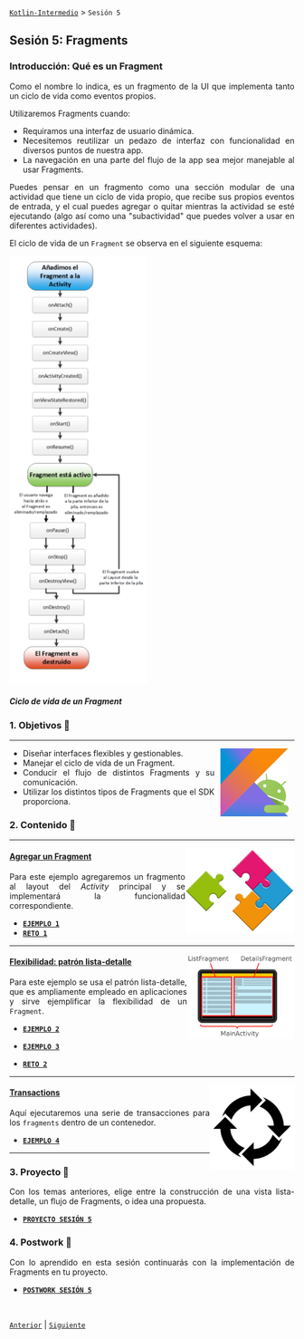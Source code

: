 [`Kotlin-Intermedio`](../Readme.md) > `Sesión 5`


## Sesión 5: Fragments

<div style="text-align: justify;">
  
  
  
### Introducción: Qué es un Fragment 



Como el nombre lo indica, es un fragmento de la UI que implementa tanto un ciclo de vida como eventos propios. 
  
Utilizaremos Fragments cuando:
- Requiramos una interfaz de usuario dinámica. 
- Necesitemos reutilizar un pedazo de interfaz con funcionalidad en diversos puntos de nuestra app.
- La navegación en una parte del flujo de la app sea mejor manejable al usar Fragments.

Puedes pensar en un fragmento como una sección modular de una actividad que tiene un ciclo de vida propio, que recibe sus propios eventos de entrada, y el cual puedes agregar o quitar mientras la actividad se esté ejecutando (algo así como una "subactividad" que puedes volver a usar en diferentes actividades). 
  
El ciclo de vida de un `Fragment` se observa en el siguiente esquema:


<img src="images/fragment-cycle.png">
<h5>Ciclo de vida de un Fragment</h5>

### 1. Objetivos :dart: 

---

<img src="../images/android-kotlin.png" align="right" height="120" hspace="10">

- Diseñar interfaces flexibles y gestionables.
- Manejar el ciclo de vida de un Fragment.
- Conducir el flujo de distintos Fragments y su comunicación.
- Utilizar los distintos tipos de Fragments que el SDK proporciona.


### 2. Contenido :blue_book:

---

<img src="images/fragments.jpg" align="right" height="150"> 

#### <ins>Agregar un Fragment</ins>

Para este ejemplo agregaremos un fragmento al layout del _Activity_ principal y se implementará la funcionalidad correspondiente.

- [**`EJEMPLO 1`**](Ejemplo-01/Readme.md)
- [**`RETO 1`**](Reto-01/Readme.md)

---

<img src="images/list-detail.png" align="right" height="150"> 

#### <ins>Flexibilidad: patrón lista-detalle</ins>

Para este ejemplo se usa el patrón lista-detalle, que es ampliamente empleado en aplicaciones y sirve ejemplificar la flexibilidad de un `Fragment`.

- [**`EJEMPLO 2`**](Ejemplo-02/Readme.md)

- [**`EJEMPLO 3`**](Ejemplo-03/Readme.md)

- [**`RETO 2`**](Reto-02/Readme.md)

---

<img src="images/flow.png" align="right" height="150"> 

#### <ins>Transactions</ins>

Aquí ejecutaremos una serie de transacciones para los `fragments` dentro de un contenedor.

- [**`EJEMPLO 4`**](Ejemplo-04/Readme.md)

---


### 3. Proyecto :hammer:

Con los temas anteriores, elige entre la construcción de una vista lista-detalle, un flujo de Fragments, o idea una propuesta.

- [**`PROYECTO SESIÓN 5`**](Proyecto/Readme.md)

### 4. Postwork :memo:

Con lo aprendido en esta sesión continuarás con la implementación de Fragments en tu proyecto.

- [**`POSTWORK SESIÓN 5`**](Postwork/Readme.md)

<br/>

[`Anterior`](../Sesion-04/Readme.md) | [`Siguiente`](../Sesion-06/Readme.md)      

</div>

